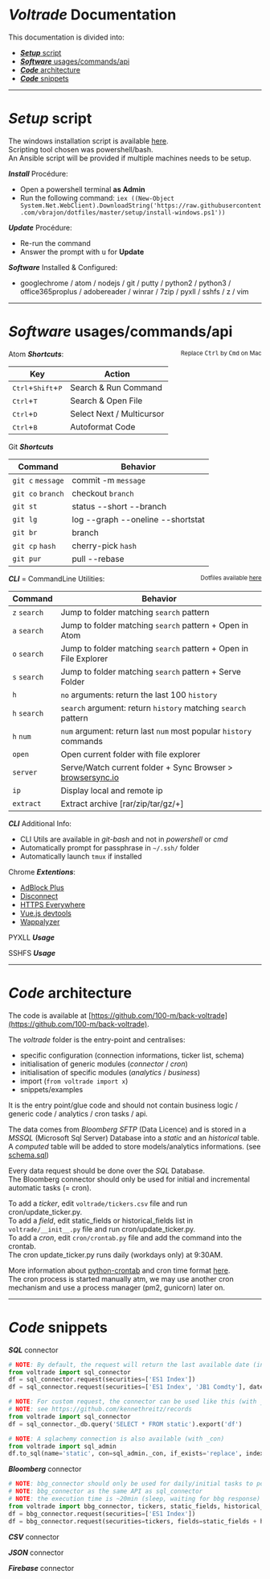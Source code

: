 # *Voltrade* Documentation

This documentation is divided into:
- <a href="#-setup-script" target="_self">***Setup*** script</a>
- <a href="#-software-usages-commands-api" target="_self">***Software*** usages/commands/api</a>
- <a href="#-code-architecture" target="_self">***Code*** architecture</a>
- <a href="#-code-snippets" target="_self">***Code*** snippets</a>

---

# ***Setup*** script

The windows installation script is available [here](https://github.com/vbrajon/dotfiles/blob/master/setup/install-windows.ps1).  
Scripting tool chosen was powershell/bash.  
An Ansible script will be provided if multiple machines needs to be setup.

***Install*** Procédure:
- Open a powershell terminal **as Admin**
- Run the following command:
  `iex ((New-Object System.Net.WebClient).DownloadString('https://raw.githubusercontent.com/vbrajon/dotfiles/master/setup/install-windows.ps1'))`

***Update*** Procédure:
- Re-run the command
- Answer the prompt with <kbd>u</kbd> for **Update**

***Software*** Installed & Configured:
- googlechrome / atom / nodejs / git / putty / python2 / python3 / office365proplus / adobereader / winrar / 7zip / pyxll / sshfs / z / vim

---

# ***Software*** usages/commands/api

Atom ***Shortcuts***:<small style="float: right;">Replace <kbd>Ctrl</kbd> by <kbd>Cmd</kbd> on Mac</small>

Key | Action
--- | ---
<kbd>Ctrl</kbd>+<kbd>Shift</kbd>+<kbd>P</kbd> | Search & Run Command
<kbd>Ctrl</kbd>+<kbd>T</kbd> | Search & Open File
<kbd>Ctrl</kbd>+<kbd>D</kbd> | Select Next / Multicursor
<kbd>Ctrl</kbd>+<kbd>B</kbd> | Autoformat Code

Git ***Shortcuts***

Command | Behavior
--- | ---
`git c` `message` | commit -m `message`
`git co` `branch` | checkout `branch`
`git st` | status --short --branch
`git lg` | log --graph --oneline --shortstat
`git br` | branch
`git cp` `hash` | cherry-pick `hash`
`git pur` | pull --rebase

***CLI*** = CommandLine Utilities: <small style="float: right;">Dotfiles available [here](https://github.com/vbrajon/dotfiles)</small>

Command | Behavior
--- | ---
`z` `search` | Jump to folder matching `search` pattern
`a` `search` | Jump to folder matching `search` pattern + Open in Atom
`o` `search` | Jump to folder matching `search` pattern + Open in File Explorer
`s` `search` | Jump to folder matching `search` pattern + Serve Folder
`h` | `no` arguments: return the last 100 `history`
`h` `search` | `search` argument: return `history` matching `search` pattern
`h` `num` | `num` argument: return last `num` most popular `history` commands
`open` | Open current folder with file explorer
`server` | Serve/Watch current folder + Sync Browser > [browsersync.io](https://www.browsersync.io/)
`ip` | Display local and remote ip
`extract` | Extract archive [rar/zip/tar/gz/+]

***CLI*** Additional Info:
- CLI Utils are available in *git-bash* and not in *powershell* or *cmd*
- Automatically prompt for passphrase in `~/.ssh/` folder
- Automatically launch `tmux` if installed

Chrome ***Extentions***:
- [AdBlock Plus](https://chrome.google.com/webstore/detail/cfhdojbkjhnklbpkdaibdccddilifddb)
- [Disconnect](https://chrome.google.com/webstore/detail/jeoacafpbcihiomhlakheieifhpjdfeo)
- [HTTPS Everywhere](https://chrome.google.com/webstore/detail/gcbommkclmclpchllfjekcdonpmejbdp)
- [Vue.js devtools](https://chrome.google.com/webstore/detail/nhdogjmejiglipccpnnnanhbledajbpd)
- [Wappalyzer](https://chrome.google.com/webstore/detail/gppongmhjkpfnbhagpmjfkannfbllamg)

PYXLL ***Usage***

SSHFS ***Usage***

---

# ***Code*** architecture

The code is available at [https://github.com/100-m/back-voltrade](https://github.com/100-m/back-voltrade).

The *voltrade* folder is the entry-point and centralises:
- specific configuration (connection informations, ticker list, schema)
- initialisation of generic modules (*connector* / *cron*)
- initialisation of specific modules (*analytics* / *business*)
- import (`from voltrade import x`)
- snippets/examples

It is the entry point/glue code and should not contain business logic / generic code / analytics / cron tasks / api.

The data comes from *Bloomberg SFTP* (Data Licence) and is stored in a *MSSQL* (Microsoft Sql Server) Database into a *static* and an *historical* table. A *computed* table will be added to store models/analytics informations. (see <a tt href="https://github.com/100-m/back-voltrade/master/voltrade/schema.sql">schema.sql</a>)

Every data request should be done over the *SQL* Database.  
The Bloomberg connector should only be used for initial and incremental automatic tasks (= cron).  

To add a *ticker*, edit `voltrade/tickers.csv` file and run cron/update_ticker.py.  
To add a *field*, edit static_fields or historical_fields list in `voltrade/__init__.py` file and run cron/update_ticker.py.  
To add a *cron*, edit `cron/crontab.py` file and add the command into the crontab.  
The cron update_ticker.py runs daily (workdays only) at 9:30AM.  

More information about [python-crontab](https://github.com/peak6/python-crontab) and cron time format [here](https://crontab.guru).  
The cron process is started manually atm, we may use another cron mechanism and use a process manager (pm2, gunicorn) later on.

---

# ***Code*** snippets

***SQL*** connector
```python
# NOTE: By default, the request will return the last available date (in the sql database) and every fields (static and historical)
from voltrade import sql_connector
df = sql_connector.request(securities=['ES1 Index'])
df = sql_connector.request(securities=['ES1 Index', 'JB1 Comdty'], daterange=['2017-09-01', '2017-10-01'])
```

```python
# NOTE: For custom request, the connector can be used like this (with _db)
# NOTE: see https://github.com/kennethreitz/records
from voltrade import sql_connector
df = sql_connector._db.query('SELECT * FROM static').export('df')

# NOTE: A sqlachemy connection is also available (with _con)
from voltrade import sql_admin
df.to_sql(name='static', con=sql_admin._con, if_exists='replace', index=False)
```


***Bloomberg*** connector
```python
# NOTE: bbg_connector should only be used for daily/initial tasks to populate sql
# NOTE: bbg_connector as the same API as sql_connector
# NOTE: the execution time is ~20min (sleep, waiting for bbg response)
from voltrade import bbg_connector, tickers, static_fields, historical_fields
df = bbg_connector.request(securities=['ES1 Index'])
df = bbg_connector.request(securities=tickers, fields=static_fields + historical_fields, daterange=['2010-01-01', '2017-10-01'])
```

***CSV*** connector

***JSON*** connector

***Firebase*** connector
